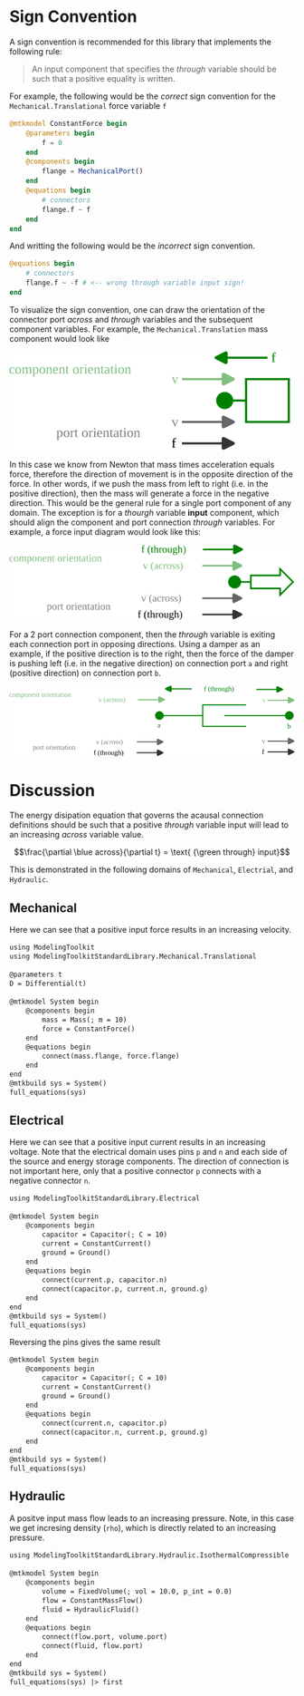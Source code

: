 # Sign Convention

A sign convention is recommended for this library that implements the following rule:

> An input component that specifies the *through* variable should be such that a positive equality is written.

For example, the following would be the *correct* sign convention for the `Mechanical.Translational` force variable `f`

```julia
@mtkmodel ConstantForce begin
    @parameters begin
        f = 0
    end
    @components begin
        flange = MechanicalPort()
    end
    @equations begin
        # connectors
        flange.f ~ f
    end
end
```

And writting the following would be the *incorrect* sign convention.

```julia
@equations begin
    # connectors
    flange.f ~ -f # <-- wrong through variable input sign!
end
```

To visualize the sign convention, one can draw the orientation of the connector port *across* and *through* variables and the subsequent component variables.  For example, the `Mechanical.Translation` mass component would look like

![mass](mass.svg)

In this case we know from Newton that mass times acceleration equals force, therefore the direction of movement is in the opposite direction of the force.  In other words, if we push the mass from left to right (i.e. in the positive direction), then the mass will generate a force in the negative direction.  This would be the general rule for a single port component of any domain.  The exception is for a *thourgh* variable **input** component, which should align the component and port connection *through* variables.  For example, a force input diagram would look like this:

![force](force_input.svg)

For a 2 port connection component, then the *through* variable is exiting each connection port in opposing directions.  Using a damper as an example, if the positive direction is to the right, then the force of the damper is pushing left (i.e. in the negative direction) on connection port `a` and right (positive direction) on connection port `b`.

![damper](damper.svg)

# Discussion

The energy disipation equation that governs the acausal connection definitions should be such that a positive *through* variable input will lead to an increasing *across* variable value.

```math
\frac{\partial \blue across}{\partial t} = \text{ {\green through} input}
```

This is demonstrated in the following domains of `Mechanical`, `Electrial`, and `Hydraulic`.

## Mechanical

Here we can see that a positive input force results in an increasing velocity.

```@example sign_convention
using ModelingToolkit
using ModelingToolkitStandardLibrary.Mechanical.Translational

@parameters t
D = Differential(t)

@mtkmodel System begin
    @components begin
        mass = Mass(; m = 10)
        force = ConstantForce()
    end
    @equations begin
        connect(mass.flange, force.flange)
    end
end
@mtkbuild sys = System()
full_equations(sys)
```

## Electrical

Here we can see that a positive input current results in an increasing voltage. Note that the electrical domain uses pins `p` and `n` and each side of the source and energy storage components.  The direction of connection is not important here, only that a positive connector `p` connects with a negative connector `n`.

```@example sign_convention
using ModelingToolkitStandardLibrary.Electrical

@mtkmodel System begin
    @components begin
        capacitor = Capacitor(; C = 10)
        current = ConstantCurrent()
        ground = Ground()
    end
    @equations begin
        connect(current.p, capacitor.n)
        connect(capacitor.p, current.n, ground.g)
    end
end
@mtkbuild sys = System()
full_equations(sys)
```

Reversing the pins gives the same result

```@example sign_convention
@mtkmodel System begin
    @components begin
        capacitor = Capacitor(; C = 10)
        current = ConstantCurrent()
        ground = Ground()
    end
    @equations begin
        connect(current.n, capacitor.p)
        connect(capacitor.n, current.p, ground.g)
    end
end
@mtkbuild sys = System()
full_equations(sys)
```

## Hydraulic

A positve input mass flow leads to an increasing pressure.  Note, in this case we get incresing density (`rho`), which is directly related to an increasing pressure.

```@example sign_convention
using ModelingToolkitStandardLibrary.Hydraulic.IsothermalCompressible

@mtkmodel System begin
    @components begin
        volume = FixedVolume(; vol = 10.0, p_int = 0.0)
        flow = ConstantMassFlow()
        fluid = HydraulicFluid()
    end
    @equations begin
        connect(flow.port, volume.port)
        connect(fluid, flow.port)
    end
end
@mtkbuild sys = System()
full_equations(sys) |> first
```
